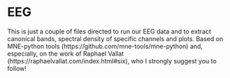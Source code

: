 # EEG
<p> This is just a couple of files directed to run our EEG data and to extract canonical bands, spectral density of specific channels and plots. Based on MNE-python tools (https://github.com/mne-tools/mne-python) and, especially, on the work of Raphael Vallat (https://raphaelvallat.com/index.html#six), who I strongly suggest you to follow!
